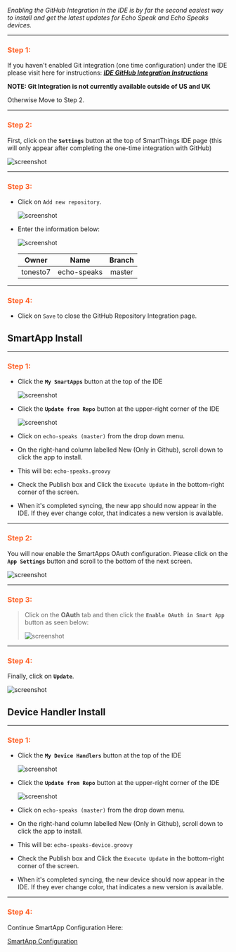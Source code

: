 *Enabling the GitHub Integration in the IDE is by far the second easiest way to install and get the latest updates for Echo Speak and Echo Speaks devices.*

---
### <h3 style="color: #FF6025;">Step 1:</h3>
If you haven't enabled Git integration (one time configuration) under the IDE please visit here for instructions: ***[IDE GitHub Integration Instructions](http://docs.smartthings.com/en/latest/tools-and-ide/github-integration.html)***

**NOTE: Git Integration is not currently available outside of US and UK**

Otherwise Move to Step 2.

---
### <h3 style="color: #FF6025;">Step 2:</h3>
First, click on the **`Settings`** button at the top of SmartThings IDE page (this will only appear after completing the one-time integration with GitHub)

![screenshot](https://tonesto7.github.io/echo-speaks-docs/static/img/GI_ide_settings.jpg)

---
### <h3 style="color: #FF6025;">Step 3:</h3>

* Click on `Add new repository`.

  ![screenshot](https://tonesto7.github.io/echo-speaks-docs/static/img/GI_add_repo_window.png)

* Enter the information below:

  ![screenshot](https://tonesto7.github.io/echo-speaks-docs/static/img/GI_add_repo_info.png)

  | **Owner**  | **Name**   | **Branch** |
  |:------------:|:-------------:|:------------:|
  | tonesto7 | echo-speaks | master |

---
### <h3 style="color: #FF6025;">Step 4:</h3>

* Click on `Save` to close the GitHub Repository Integration page.

## SmartApp Install

---
### <h3 style="color: #FF6025;">Step 1:</h3>

* Click the **`My SmartApps`** button at the top of the IDE

  ![screenshot](https://tonesto7.github.io/echo-speaks-docs/static/img/ide_links_smartapps.png)

* Click the **`Update from Repo`** button at the upper-right corner of the IDE

  ![screenshot](https://tonesto7.github.io/echo-speaks-docs/static/img/upd_repo_btn.png)

* Click on `echo-speaks (master)` from the drop down menu.
* On the right-hand column labelled New (Only in Github), scroll down to click the app to install.
* This will be:
  `echo-speaks.groovy`

* Check the Publish box and Click the `Execute Update` in the bottom-right corner of the screen.
* When it's completed syncing, the new app should now appear in the IDE. If they ever change color, that indicates a new version is available.

---
### <h3 style="color: #FF6025;">Step 2:</h3>
You will now enable the SmartApps OAuth configuration. Please click on the **`App Settings`** button and scroll to the bottom of the next screen.

![screenshot](https://tonesto7.github.io/echo-speaks-docs/static/img/ES-4.JPG)

---
### <h3 style="color: #FF6025;">Step 3:</h3>
> Click on the **OAuth** tab and then click the **`Enable OAuth in Smart App`** button as seen below:
>
>  ![screenshot](https://tonesto7.github.io/echo-speaks-docs/static/img/ES-5.JPG)

---
### <h3 style="color: #FF6025;">Step 4:</h3>
Finally, click on **`Update`**.

![screenshot](https://tonesto7.github.io/echo-speaks-docs/static/img/ES-6.JPG)

## Device Handler Install

---
### <h3 style="color: #FF6025;">Step 1:</h3>

* Click the **`My Device Handlers`** button at the top of the IDE

  ![screenshot](https://tonesto7.github.io/echo-speaks-docs/static/img/ide_links_devices.png)

* Click the **`Update from Repo`** button at the upper-right corner of the IDE

  ![screenshot](https://tonesto7.github.io/echo-speaks-docs/static/img/upd_repo_dev_btn.png)

* Click on `echo-speaks (master)` from the drop down menu.
* On the right-hand column labelled New (Only in Github), scroll down to click the app to install.
* This will be:
  `echo-speaks-device.groovy`

* Check the Publish box and Click the `Execute Update` in the bottom-right corner of the screen.
* When it's completed syncing, the new device should now appear in the IDE. If they ever change color, that indicates a new version is available.

---
### <h3 style="color: #FF6025;">Step 4:</h3>
Continue SmartApp Configuration Here:

[SmartApp Configuration](https://tonesto7.github.io/echo-speaks-docs/#/docs/installation/configuration/appConfig "wikilink")
